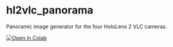 # hl2vlc_panorama
Panoramic image generator for the four HoloLens 2 VLC cameras. 


[![Open in Colab](https://colab.research.google.com/assets/colab-badge.svg)](https://colab.research.google.com/github/frank-Regal/hl2vlc_panorama/blob/main/scripts/panoramic-image-gen.ipynb)
